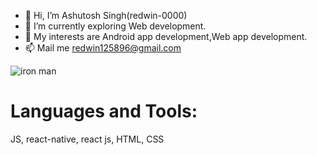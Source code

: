 - 👋 Hi, I’m Ashutosh Singh(redwin-0000)
- 🌱 I’m currently exploring Web development.
- 💞️ My interests are Android app development,Web app development.
- 📫 Mail me redwin125896@gmail.com


![iron man](https://user-images.githubusercontent.com/109889191/187352432-b2623603-4fdd-40ea-8306-f2c816d43ea5.jpg)

# Languages and Tools:
JS,
react-native,
react js,
HTML,
CSS
